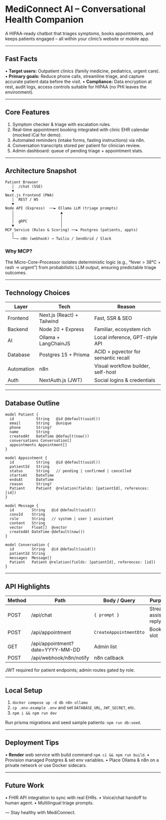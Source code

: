 # MediConnect AI – Conversational Health Companion

A HIPAA-ready chatbot that triages symptoms, books appointments, and keeps patients engaged – all within your clinic’s website or mobile app.

---

## Fast Facts

• **Target users:** Outpatient clinics (family medicine, pediatrics, urgent care).
• **Primary goals:** Reduce phone calls, streamline triage, and capture accurate patient data before the visit.
• **Compliance:** Data encryption at rest, audit logs, access controls suitable for HIPAA (no PHI leaves the environment).

---

## Core Features

1. Symptom checker & triage with escalation rules.
2. Real-time appointment booking integrated with clinic EHR calendar (mocked iCal for demo).
3. Automated reminders (intake forms, fasting instructions) via n8n.
4. Conversation transcripts stored per patient for clinician review.
5. Admin dashboard: queue of pending triage + appointment stats.

---

## Architecture Snapshot

```
Patient Browser
   │  /chat (SSE)
   ▼
Next.js Frontend (PWA)
   │  REST / WS
   ▼
Node API (Express)  ──► Ollama LLM (triage prompts)
   │                     ▲
   │                     │
   │  gRPC               │
   ▼                     │
MCP Service (Rules & Scoring) ──► Postgres (patients, appts)
   │
   └─→ n8n (webhook) → Twilio / SendGrid / Slack
```

### Why MCP?

The Micro-Core-Processor isolates deterministic logic (e.g., “fever > 38°C + rash → urgent”) from probabilistic LLM output, ensuring predictable triage outcomes.

---

## Technology Choices

Layer | Tech | Reason
------|------|-------
Frontend | Next.js (React) + Tailwind | Fast, SSR & SEO
Backend  | Node 20 + Express | Familiar, ecosystem rich
AI       | Ollama + LangChainJS | Local inference, GPT-style API
Database | Postgres 15 + Prisma | ACID + pgvector for semantic recall
Automation | n8n | Visual workflow builder, self-host
Auth | NextAuth.js (JWT) | Social logins & credentials

---

## Database Outline

```prisma
model Patient {
  id          String   @id @default(uuid())
  email       String   @unique
  phone       String?
  name        String
  createdAt   DateTime @default(now())
  conversations Conversation[]
  appointments Appointment[]
}

model Appointment {
  id          String   @id @default(uuid())
  patientId   String
  status      String   // pending | confirmed | cancelled
  startsAt    DateTime
  endsAt      DateTime
  reason      String?
  Patient     Patient  @relation(fields: [patientId], references: [id])
}

model Message {
  id        String   @id @default(uuid())
  convId    String
  role      String   // system | user | assistant
  content   String
  vector    Float[]  @vector
  createdAt DateTime @default(now())
}

model Conversation {
  id        String   @id @default(uuid())
  patientId String
  messages  Message[]
  Patient   Patient @relation(fields: [patientId], references: [id])
}
```

---

## API Highlights

| Method | Path | Body / Query | Purpose |
|--------|------|--------------|---------|
| POST | /api/chat | `{ prompt }` | Stream assistant reply |
| POST | /api/appointment | `CreateAppointmentDto` | Book slot |
| GET  | /api/appointment?date=YYYY-MM-DD | Admin list |
| POST | /api/webhook/n8n/notify | n8n callback |

JWT required for patient endpoints; admin routes gated by role.

---

## Local Setup

1. `docker compose up -d db n8n ollama`
2. `cp .env.example .env` and set `DATABASE_URL`, `JWT_SECRET`, etc.
3. `npm i && npm run dev`

Run prisma migrations and seed sample patients: `npm run db:seed`.

---

## Deployment Tips

• **Render** web service with build command `npm ci && npm run build`.
• Provision managed Postgres & set env variables.
• Place Ollama & n8n on a private network or use Docker sidecars.

---

## Future Work

• FHIR API integration to sync with real EHRs.
• Voice/chat handoff to human agent.
• Multilingual triage prompts.

— Stay healthy with MediConnect.
